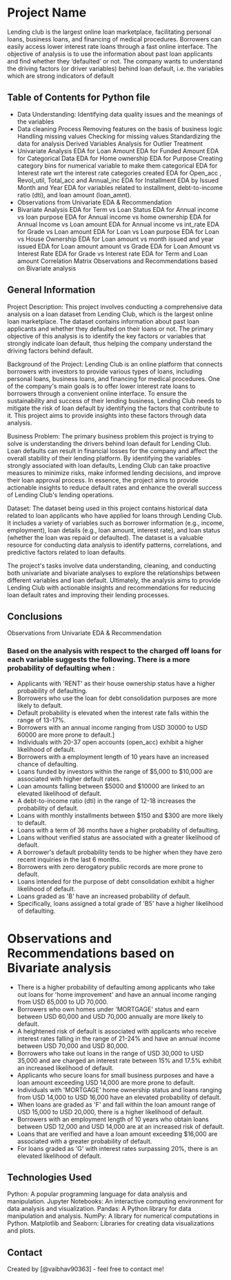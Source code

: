 # Project Name
Lending club is the largest online loan marketplace, facilitating personal loans, business loans, and financing of medical procedures.
Borrowers can easily access lower interest rate loans through a fast online interface.
The objective of analysis is to use the information about past loan applicants and find whether they ‘defaulted’ or not.
The company wants to understand the driving factors (or driver variables) behind loan default, i.e. the variables which are strong indicators of default


## Table of Contents for Python file
- Data Understanding: Identifying data quality issues and the meanings of the variables
- Data cleaning Process
  Removing features on the basis of business logic
  Handling missing values
  Checking for missing values
  Standardizing the data for analysis
  Derived Variables
  Analysis for Outlier Treatment
- Univariate Analysis
  EDA for Loan Amount
  EDA for Funded Amount
  EDA for Categorical Data
  EDA for Home ownership
  EDA for Purpose
  Creating category bins for numerical variable to make them categorical
  EDA for Interest rate wrt the interest rate categories created
  EDA for Open_acc , Revol_util, Total_acc and Annual_inc
  EDA for Installment
  EDA by Issued Month and Year
  EDA for variables related to installment, debt-to-income ratio (dti), and loan amount (loan_amnt).
- Observations from Univariate EDA & Recommendation
- Bivariate Analysis
  EDA for Term vs Loan Status
  EDA for Annual income vs loan purpose
  EDA for Annual income vs home ownership
  EDA for Annual Income vs Loan amount
  EDA for Annual income vs int_rate
  EDA for Grade vs Loan amount
  EDA for Loan vs Loan purpose
  EDA for Loan vs House Ownership
  EDA for Loan amount vs month issued and year issued
  EDA for Loan amount amount vs Grade
  EDA for Loan Amount vs Interest Rate
  EDA for Grade vs Interest rate
  EDA for Term and Loan amount
Correlation Matrix
Observations and Recommendations based on Bivariate analysis

## General Information
Project Description:
This project involves conducting a comprehensive data analysis on a loan dataset from Lending Club, which is the largest online loan marketplace. The dataset contains information about past loan applicants and whether they defaulted on their loans or not. The primary objective of this analysis is to identify the key factors or variables that strongly indicate loan default, thus helping the company understand the driving factors behind default.

Background of the Project:
Lending Club is an online platform that connects borrowers with investors to provide various types of loans, including personal loans, business loans, and financing for medical procedures. One of the company's main goals is to offer lower interest rate loans to borrowers through a convenient online interface. To ensure the sustainability and success of their lending business, Lending Club needs to mitigate the risk of loan default by identifying the factors that contribute to it. This project aims to provide insights into these factors through data analysis.

Business Problem:
The primary business problem this project is trying to solve is understanding the drivers behind loan default for Lending Club. Loan defaults can result in financial losses for the company and affect the overall stability of their lending platform. By identifying the variables strongly associated with loan defaults, Lending Club can take proactive measures to minimize risks, make informed lending decisions, and improve their loan approval process. In essence, the project aims to provide actionable insights to reduce default rates and enhance the overall success of Lending Club's lending operations.

Dataset:
The dataset being used in this project contains historical data related to loan applicants who have applied for loans through Lending Club. It includes a variety of variables such as borrower information (e.g., income, employment), loan details (e.g., loan amount, interest rate), and loan status (whether the loan was repaid or defaulted). The dataset is a valuable resource for conducting data analysis to identify patterns, correlations, and predictive factors related to loan defaults.

The project's tasks involve data understanding, cleaning, and conducting both univariate and bivariate analyses to explore the relationships between different variables and loan default. Ultimately, the analysis aims to provide Lending Club with actionable insights and recommendations for reducing loan default rates and improving their lending processes.

## Conclusions
Observations from Univariate EDA & Recommendation

### Based on the analysis with respect to the charged off loans for each variable suggests the following. There is a more probability of defaulting when :

- Applicants with 'RENT' as their house ownership status have a higher probability of defaulting.
- Borrowers who use the loan for debt consolidation purposes are more likely to default.
- Default probability is elevated when the interest rate falls within the range of 13-17%.
- Borrowers with an annual income ranging from USD 30000 to USD 60000 are more prone to default.]
- Individuals with 20-37 open accounts (open_acc) exhibit a higher likelihood of default.
- Borrowers with a employment length of 10 years have an increased chance of defaulting.
- Loans funded by investors within the range of $5,000 to $10,000 are associated with higher default rates.
- Loan amounts falling between $5000 and $10000 are linked to an elevated likelihood of default.
- A debt-to-income ratio (dti) in the range of 12-18 increases the probability of default.
- Loans with monthly installments between $150 and $300 are more likely to default.
- Loans with a term of 36 months have a higher probability of defaulting.
- Loans without verified status are associated with a greater likelihood of default.
- A borrower's default probability tends to be higher when they have zero recent inquiries in the last 6 months.
- Borrowers with zero derogatory public records are more prone to default.
- Loans intended for the purpose of debt consolidation exhibit a higher likelihood of default.
- Loans graded as 'B' have an increased probability of default.
- Specifically, loans assigned a total grade of 'B5' have a higher likelihood of defaulting.


# Observations and Recommendations based on Bivariate analysis 

- There is a higher probability of defaulting among applicants who take out loans for 'home improvement' and have an annual income ranging from USD 65,000 to UD 70,000.
- Borrowers who own homes under 'MORTGAGE' status and earn between USD 60,000 and USD 70,000 annually are more likely to default.
- A heightened risk of default is associated with applicants who receive interest rates falling in the range of 21-24% and have an annual income between USD 70,000 and USD 80,000.
- Borrowers who take out loans in the range of USD 30,000 to USD 35,000 and are charged an interest rate between 15% and 17.5% exhibit an increased likelihood of default.
- Applicants who secure loans for small business purposes and have a loan amount exceeding USD 14,000 are more prone to default.
- Individuals with 'MORTGAGE' home ownership status and loans ranging from USD 14,000 to USD 16,000 have an elevated probability of default.
- When loans are graded as 'F' and fall within the loan amount range of USD 15,000 to USD 20,000, there is a higher likelihood of default.
- Borrowers with an employment length of 10 years who obtain loans between USD 12,000 and USD 14,000 are at an increased risk of default.
- Loans that are verified and have a loan amount exceeding $16,000 are associated with a greater probability of default.
- For loans graded as 'G' with interest rates surpassing 20%, there is an elevated likelihood of default.


## Technologies Used
Python: A popular programming language for data analysis and manipulation.
Jupyter Notebooks: An interactive computing environment for data analysis and visualization.
Pandas: A Python library for data manipulation and analysis.
NumPy: A library for numerical computations in Python.
Matplotlib and Seaborn: Libraries for creating data visualizations and plots.




## Contact
Created by [@vaibhav90363] - feel free to contact me!
